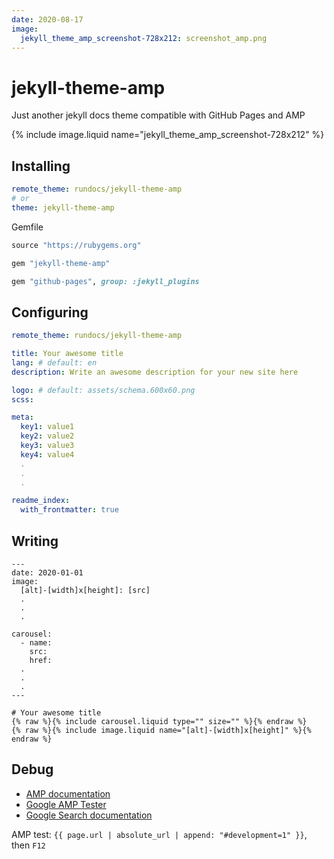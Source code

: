 ```yaml
---
date: 2020-08-17
image:
  jekyll_theme_amp_screenshot-728x212: screenshot_amp.png
---
```


# jekyll-theme-amp
<amp-img alt="CI" src="https://github.com/rundocs/jekyll-theme-amp/workflows/CI/badge.svg" width="90px" height="20px"></amp-img>

Just another jekyll docs theme compatible with GitHub Pages and AMP

{% include image.liquid name="jekyll_theme_amp_screenshot-728x212" %}

## Installing
```yml
remote_theme: rundocs/jekyll-theme-amp
# or
theme: jekyll-theme-amp
```

Gemfile
```ruby
source "https://rubygems.org"

gem "jekyll-theme-amp"

gem "github-pages", group: :jekyll_plugins
```

## Configuring
```yml
remote_theme: rundocs/jekyll-theme-amp

title: Your awesome title
lang: # default: en
description: Write an awesome description for your new site here

logo: # default: assets/schema.600x60.png
scss:

meta:
  key1: value1
  key2: value2
  key3: value3
  key4: value4
  .
  .
  .

readme_index:
  with_frontmatter: true
```

## Writing
```
---
date: 2020-01-01
image:
  [alt]-[width]x[height]: [src]
  .
  .
  .

carousel:
  - name:
    src:
    href:
  .
  .
  .
---

# Your awesome title
{% raw %}{% include carousel.liquid type="" size="" %}{% endraw %}
{% raw %}{% include image.liquid name="[alt]-[width]x[height]" %}{% endraw %}
```

## Debug
- [AMP documentation](https://amp.dev/documentation/)
- [Google AMP Tester](https://search.google.com/test/amp)
- [Google Search documentation](https://developers.google.com/search/docs/data-types/article)

AMP test: `{{ page.url | absolute_url | append: "#development=1" }}`, then `F12`
